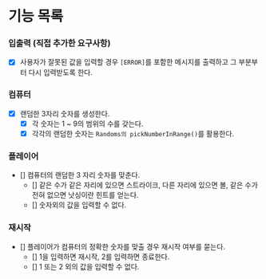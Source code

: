 # 기능 목록

### 입출력 (직접 추가한 요구사항)
- [x] 사용자가 잘못된 값을 입력할 경우 `[ERROR]`를 포함한 메시지를 출력하고 그 부분부터 다시 입력받도록 한다.

### 컴퓨터
- [x] 랜덤한 3자리 숫자를 생성한다.
  - [x] 각 숫자는 1 ~ 9의 범위의 수를 갖는다.
  - [x] 각각의 랜덤한 숫자는 `Randoms의 pickNumberInRange()`를 활용한다.

### 플레이어
- [] 컴퓨터의 랜덤한 3 자리 숫자를 맞춘다.
  - [] 같은 수가 같은 자리에 있으면 스트라이크, 다른 자리에 있으면 볼, 같은 수가 전혀 없으면 낫싱이란 힌트를 얻는다.
  - [] 숫자외의 값을 입력할 수 없다.

### 재시작
- [] 플레이어가 컴퓨터의 정확한 숫자를 맞출 경우 재시작 여부를 묻는다.
  - [] 1을 입력하면 재시작, 2를 입력하면 종료한다.
  - [] 1 또는 2 외의 값을 입력할 수 없다.